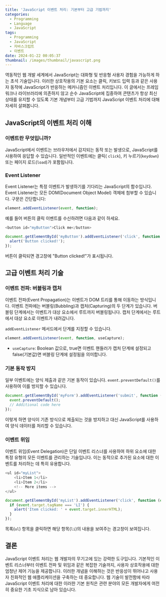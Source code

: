 ```yaml
---
title: 'JavaScript 이벤트 처리: 기본부터 고급 기법까지'
categories:
  - Programming
  - Language
  - JavaScript
tags:
  - Programming
  - JavaScript
  - 자바스크립트
  - 이벤트
date: 2024-01-22 00:05:37
thumbnail: /images/thumbnail/javascript.png
---
```


역동적인 웹 개발 세계에서 JavaScript는 대화형 및 반응형 사용자 경험을 가능하게 하는 초석 기술입니다. 이러한 상호작용의 기본 요소는 클릭, 키보드 입력 등과 같은 사용자 동작에 JavaScript가 반응하는 메커니즘인 이벤트 처리입니다. 이 글에서는 프레임워크나 라이브러리에 의존하지 않고 순수 JavaScript에 집중하여 콘텐츠가 항상 최신 상태를 유지할 수 있도록 기본 개념부터 고급 기법까지 JavaScript 이벤트 처리에 대해 자세히 살펴봅니다.

## JavaScript의 이벤트 처리 이해

### 이벤트란 무엇입니까?

JavaScript에서 이벤트는 브라우저에서 감지되는 동작 또는 발생으로, JavaScript를 사용하여 응답할 수 있습니다. 일반적인 이벤트에는 클릭( `click`), 키 누르기(`keydown`) 또는 페이지 로드(`load`)가 포함됩니다.

### Event Listener

Event Listener는 특정 이벤트가 발생하기를 기다리는 JavaScript의 함수입니다. Event Listener는 모든 DOM(Document Object Model) 객체에 첨부할 수 있습니다. 구문은 간단합니다:

```js
element.addEventListener(event, function);
```

예를 들어 버튼의 클릭 이벤트를 수신하려면 다음과 같이 하세요.

```js
<button id="myButton">Click me</button>
```

```js
document.getElementById('myButton').addEventListener('click', function () {
  alert('Button clicked!');
});
```

버튼이 클릭되면 경고창에 "Button clicked!"가 표시됩니다.

## 고급 이벤트 처리 기술

### 이벤트 전파: 버블링과 캡처

이벤트 전파(Event Propagation)는 이벤트가 DOM 트리를 통해 이동하는 방식입니다. 이벤트 전파에는 버블링(Bubbling)과 캡처(Capturing)의 두 단계가 있습니다. 버블링 단계에서는 이벤트가 대상 요소에서 루트까지 버블링됩니다. 캡처 단계에서는 루트에서 대상 요소로 이벤트가 내려갑니다.

`addEventListener` 메서드에서 단계를 지정할 수 있습니다.

```js
element.addEventListener(event, function, useCapture);
```

- `useCapture`: Boolean 값으로, true면 이벤트 핸들러가 캡처 단계에 설정되고 false(기본값)면 버블링 단계에 설정됨을 의미합니다.

### 기본 동작 방지

일부 이벤트에는 양식 제출과 같은 기본 동작이 있습니다. `event.preventDefault()`를 사용하여 이를 방지할 수 있습니다.

```js
document.getElementById('myForm').addEventListener('submit', function (event) {
  event.preventDefault();
  // Additional code here
});
```

이렇게 하면 양식이 기존 방식으로 제출되는 것을 방지하고 대신 JavaScript를 사용하여 양식 데이터를 처리할 수 있습니다.

### 이벤트 위임

이벤트 위임(Event Delegation)은 단일 이벤트 리스너를 사용하여 하위 요소에 대한 특정 유형의 모든 이벤트를 관리하는 기술입니다. 이는 동적으로 추가된 요소에 대한 이벤트를 처리하는 데 특히 유용합니다.

```js
<ul id="myList">
    <li>Item 1</li>
    <li>Item 2</li>
    <!-- More items -->
</ul>
```

```js
document.getElementById('myList').addEventListener('click', function (event) {
  if (event.target.tagName === 'LI') {
    alert('Item clicked: ' + event.target.innerHTML);
  }
});
```

목록(`ul`) 항목을 클릭하면 해당 항목(`li`)의 내용을 보여주는 경고창이 보여집니다.

## 결론

JavaScript 이벤트 처리는 웹 개발자의 무기고에 있는 강력한 도구입니다. 기본적인 이벤트 리스너부터 이벤트 전파 및 위임과 같은 복잡한 기술까지, 사용자 상호작용에 대한 엄청난 제어 기능을 제공합니다. 이러한 개념을 이해하는 것은 반응성이 뛰어나고 사용자 친화적인 웹 애플리케이션을 구축하는 데 중요합니다. 웹 기술이 발전함에 따라 JavaScript 이벤트 처리에 대한 이러한 기본 원칙은 관련 분야의 모든 개발자에게 여전히 중요한 기초 지식으로 남아 있습니다.
